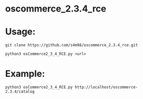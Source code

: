 # oscommerce_2.3.4_rce
# Usage: 

```
git clone https://github.com/s4m98/oscommerce_2.3.4_rce.git
```

```
python3 osCommerce2_3_4_RCE.py <url>
```
# Example:
```
python3 osCommerce2_3_4_RCE.py http://localhost/oscommerce-2.3.4/catalog
```
